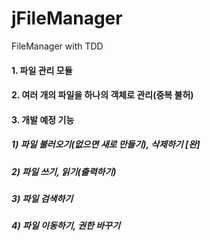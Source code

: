 # jFileManager
FileManager with TDD

#### 1. 파일 관리 모듈
#### 2. 여러 개의 파일을 하나의 객체로 관리(중복 불허)
#### 3. 개발 예정 기능
##### 1) 파일 불러오기(없으면 새로 만들기), 삭제하기 [완]
##### 2) 파일 쓰기, 읽기(출력하기)
##### 3) 파일 검색하기
##### 4) 파일 이동하기, 권한 바꾸기
